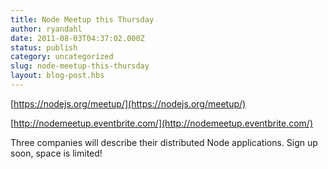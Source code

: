 ```yaml
---
title: Node Meetup this Thursday
author: ryandahl
date: 2011-08-03T04:37:02.000Z
status: publish
category: uncategorized
slug: node-meetup-this-thursday
layout: blog-post.hbs
---
```


[https://nodejs.org/meetup/](https://nodejs.org/meetup/)

[http://nodemeetup.eventbrite.com/](http://nodemeetup.eventbrite.com/)

Three companies will describe their distributed Node applications. Sign up soon, space is limited!
